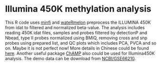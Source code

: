 # Illumina 450K methylation analysis
This R code uses [minfi](http://bioconductor.org/packages/release/bioc/html/minfi.html) and [wateRmelon](https://bioconductor.org/packages/release/bioc/html/wateRmelon.html) preprocess the ILLUMINA 450K from idat to filtered and normalized beta-value.
The analysis includes reading 450K idat files, samples and probes filtered by detectionP and Nbead, type II probes normalized using BMIQ,   removing cross and snp probes using prepared list, and QC plots which includes PCA, PVCA and so on. Maybe it is not perfect now! More details in Chinese could be found [here](http://www.biotrainee.com/thread-237-1-1.html). Another useful package [ChAMP](https://bioconductor.org/packages/release/bioc/html/ChAMP.html) also could be used for Illumina450K analysis.
The demo data can be download from [NCBI/GSE66210](https://www.ncbi.nlm.nih.gov/geo/query/acc.cgi?acc=GSE66210).
